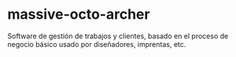 massive-octo-archer
===================

Software de gestión de trabajos y clientes, basado en el proceso de negocio básico usado por diseñadores, imprentas, etc.
